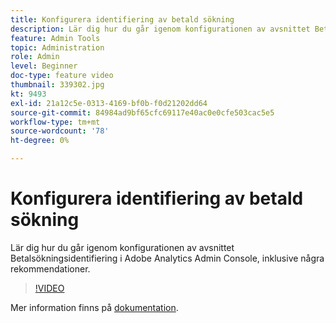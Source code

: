 ```yaml
---
title: Konfigurera identifiering av betald sökning
description: Lär dig hur du går igenom konfigurationen av avsnittet Betalsökningsidentifiering i Adobe Analytics Admin Console, inklusive några rekommendationer.
feature: Admin Tools
topic: Administration
role: Admin
level: Beginner
doc-type: feature video
thumbnail: 339302.jpg
kt: 9493
exl-id: 21a12c5e-0313-4169-bf0b-f0d21202dd64
source-git-commit: 84984ad9bf65cfc69117e40ac0e0cfe503cac5e5
workflow-type: tm+mt
source-wordcount: '78'
ht-degree: 0%

---
```


# Konfigurera identifiering av betald sökning

Lär dig hur du går igenom konfigurationen av avsnittet Betalsökningsidentifiering i Adobe Analytics Admin Console, inklusive några rekommendationer.

>[!VIDEO](https://video.tv.adobe.com/v/339302/?quality=12&learn=on)

Mer information finns på [dokumentation](https://experienceleague.adobe.com/docs/analytics/admin/admin-tools/paid-search-detection/paid-search-detection.html?lang=en#section_0C2CFA0AF77B47098BE37CB024665D0D).
